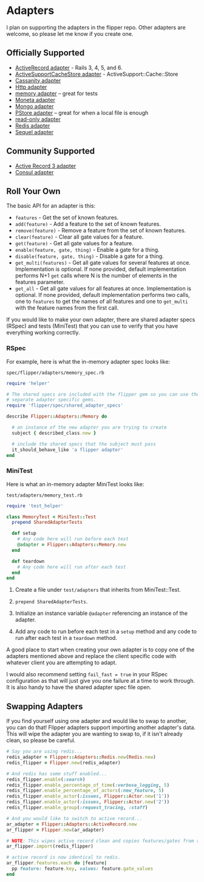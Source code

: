 # Adapters

I plan on supporting the adapters in the flipper repo. Other adapters are welcome, so please let me know if you create one.

## Officially Supported

* [ActiveRecord adapter](https://github.com/jnunemaker/flipper/blob/master/docs/active_record) - Rails 3, 4, 5, and 6.
* [ActiveSupportCacheStore adapter](https://github.com/jnunemaker/flipper/blob/master/docs/active_support_cache_store) - ActiveSupport::Cache::Store
* [Cassanity adapter](https://github.com/jnunemaker/flipper-cassanity)
* [Http adapter](https://github.com/jnunemaker/flipper/blob/master/docs/http)
* [memory adapter](https://github.com/jnunemaker/flipper/blob/master/lib/flipper/adapters/memory.rb) – great for tests
* [Moneta adapter](https://github.com/jnunemaker/flipper/blob/master/docs/moneta)
* [Mongo adapter](https://github.com/jnunemaker/flipper/blob/master/docs/mongo)
* [PStore adapter](https://github.com/jnunemaker/flipper/blob/master/lib/flipper/adapters/pstore.rb) – great for when a local file is enough
* [read-only adapter](https://github.com/jnunemaker/flipper/blob/master/docs/read-only)
* [Redis adapter](https://github.com/jnunemaker/flipper/blob/master/docs/redis)
* [Sequel adapter](https://github.com/jnunemaker/flipper/blob/master/docs/sequel)

## Community Supported

* [Active Record 3 adapter](https://github.com/blueboxjesse/flipper-activerecord)
* [Consul adapter](https://github.com/gdavison/flipper-consul)

## Roll Your Own

The basic API for an adapter is this:

* `features` - Get the set of known features.
* `add(feature)` - Add a feature to the set of known features.
* `remove(feature)` - Remove a feature from the set of known features.
* `clear(feature)` - Clear all gate values for a feature.
* `get(feature)` - Get all gate values for a feature.
* `enable(feature, gate, thing)` - Enable a gate for a thing.
* `disable(feature, gate, thing)` - Disable a gate for a thing.
* `get_multi(features)` - Get all gate values for several features at once. Implementation is optional. If none provided, default implementation performs N+1 `get` calls where N is the number of elements in the features parameter.
* `get_all` - Get all gate values for all features at once. Implementation is optional. If none provided, default implementation performs two calls, one to `features` to get the names of all features and one to `get_multi` with the feature names from the first call.

If you would like to make your own adapter, there are shared adapter specs (RSpec) and tests (MiniTest) that you can use to verify that you have everything working correctly.

### RSpec
For example, here is what the in-memory adapter spec looks like:

`spec/flipper/adapters/memory_spec.rb`

```ruby
require 'helper'

# The shared specs are included with the flipper gem so you can use them in
# separate adapter specific gems.
require 'flipper/spec/shared_adapter_specs'

describe Flipper::Adapters::Memory do

  # an instance of the new adapter you are trying to create
  subject { described_class.new }

  # include the shared specs that the subject must pass
  it_should_behave_like 'a flipper adapter'
end
```

### MiniTest

Here is what an in-memory adapter MiniTest looks like:

`test/adapters/memory_test.rb`

```ruby
require 'test_helper'

class MemoryTest < MiniTest::Test
  prepend SharedAdapterTests

  def setup
    # Any code here will run before each test
    @adapter = Flipper::Adapters::Memory.new
  end

  def teardown
    # Any code here will run after each test
  end
end
```
1. Create a file under `test/adapters` that inherits from MiniTest::Test.

2. `prepend SharedAdapterTests`.

3. Initialize an instance variable `@adapter` referencing an instance of the adapter.

4. Add any code to run before each test in a `setup` method and any code to run after each test in a `teardown` method.

A good place to start when creating your own adapter is to copy one of the adapters mentioned above and replace the client specific code with whatever client you are attempting to adapt.

I would also recommend setting `fail_fast = true` in your RSpec configuration as that will just give you one failure at a time to work through. It is also handy to have the shared adapter spec file open.

## Swapping Adapters

If you find yourself using one adapter and would like to swap to another, you can do that! Flipper adapters support importing another adapter's data. This will wipe the adapter you are wanting to swap to, if it isn't already clean, so please be careful.

```ruby
# Say you are using redis...
redis_adapter = Flipper::Adapters::Redis.new(Redis.new)
redis_flipper = Flipper.new(redis_adapter)

# And redis has some stuff enabled...
redis_flipper.enable(:search)
redis_flipper.enable_percentage_of_time(:verbose_logging, 5)
redis_flipper.enable_percentage_of_actors(:new_feature, 5)
redis_flipper.enable_actor(:issues, Flipper::Actor.new('1'))
redis_flipper.enable_actor(:issues, Flipper::Actor.new('2'))
redis_flipper.enable_group(:request_tracing, :staff)

# And you would like to switch to active record...
ar_adapter = Flipper::Adapters::ActiveRecord.new
ar_flipper = Flipper.new(ar_adapter)

# NOTE: This wipes active record clean and copies features/gates from redis into active record.
ar_flipper.import(redis_flipper)

# active record is now identical to redis.
ar_flipper.features.each do |feature|
  pp feature: feature.key, values: feature.gate_values
end
```
